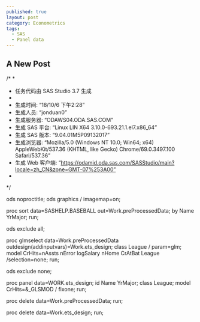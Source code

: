 ```yaml
---
published: true
layout: post
category: Econometrics
tags:
  - SAS
  - Panel data
---
```

## A New Post

/*
 *
 * 任务代码由 SAS Studio 3.7 生成
 *
 * 生成时间: “18/10/6 下午2:28” 
 * 生成人员: “jonduan0” 
 * 生成服务器: “ODAWS04.ODA.SAS.COM” 
 * 生成 SAS 平台: “Linux LIN X64 3.10.0-693.21.1.el7.x86_64” 
 * 生成 SAS 版本: “9.04.01M5P09132017” 
 * 生成浏览器: “Mozilla/5.0 (Windows NT 10.0; Win64; x64) AppleWebKit/537.36 (KHTML, like Gecko) Chrome/69.0.3497.100 Safari/537.36” 
 * 生成 Web 客户端: “https://odamid.oda.sas.com/SASStudio/main?locale=zh_CN&zone=GMT-07%253A00” 
 *
 */

ods noproctitle;
ods graphics / imagemap=on;

proc sort data=SASHELP.BASEBALL out=Work.preProcessedData;
	by Name YrMajor;
run;

ods exclude all;

proc glmselect data=Work.preProcessedData 
		outdesign(addinputvars)=Work.ets_design;
	class League / param=glm;
	model CrHits=nAssts nError logSalary nHome CrAtBat League /selection=none;
run;

ods exclude none;

proc panel data=WORK.ets_design;
	id Name YrMajor;
	class League;
	model CrHits=&_GLSMOD / fixone;
run;

proc delete data=Work.preProcessedData;
run;

proc delete data=Work.ets_design;
run;
